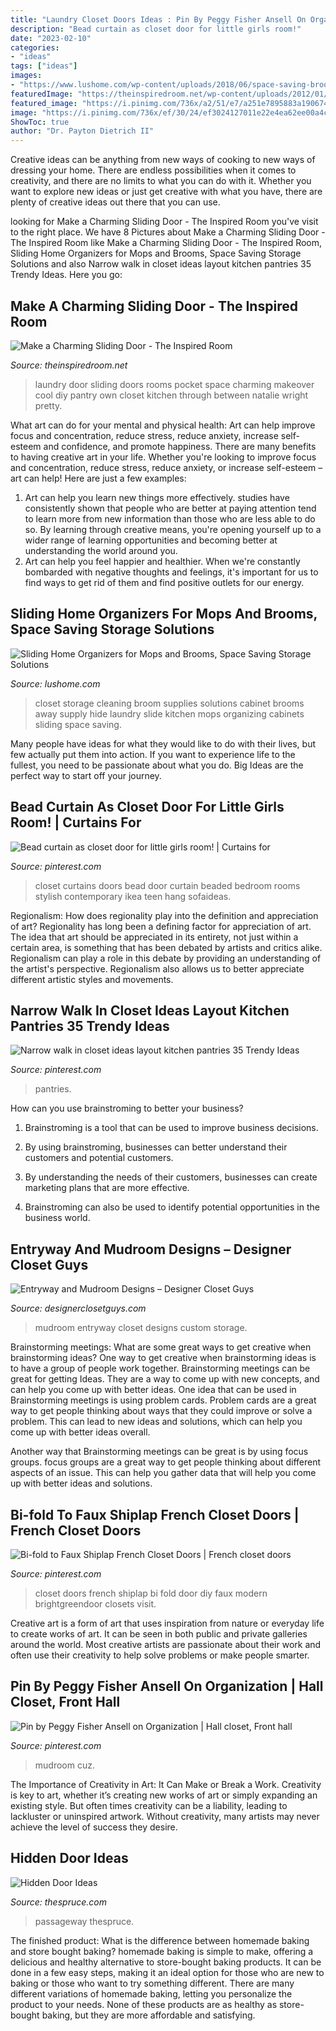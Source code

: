 ```yaml
---
title: "Laundry Closet Doors Ideas : Pin By Peggy Fisher Ansell On Organization"
description: "Bead curtain as closet door for little girls room!"
date: "2023-02-10"
categories:
- "ideas"
tags: ["ideas"]
images:
- "https://www.lushome.com/wp-content/uploads/2018/06/space-saving-broom-storage-solutions-4.jpg"
featuredImage: "https://theinspiredroom.net/wp-content/uploads/2012/01/laundry-room-makeover-sliding-door.jpg"
featured_image: "https://i.pinimg.com/736x/a2/51/e7/a251e7895883a190674e4d93b5d3cece.jpg"
image: "https://i.pinimg.com/736x/ef/30/24/ef3024127011e22e4ea62ee00a4c13af--bead-curtains-little-girl-rooms.jpg"
ShowToc: true
author: "Dr. Payton Dietrich II"
---
```



Creative ideas can be anything from new ways of cooking to new ways of dressing your home. There are endless possibilities when it comes to creativity, and there are no limits to what you can do with it. Whether you want to explore new ideas or just get creative with what you have, there are plenty of creative ideas out there that you can use.

	

		
looking for Make a Charming Sliding Door - The Inspired Room you've visit to the right place. We have 8 Pictures about Make a Charming Sliding Door - The Inspired Room like Make a Charming Sliding Door - The Inspired Room, Sliding Home Organizers for Mops and Brooms, Space Saving Storage Solutions and also Narrow walk in closet ideas layout kitchen pantries 35 Trendy Ideas. Here you go:
		
    
## Make A Charming Sliding Door - The Inspired Room

<img loading=lazy src="https://theinspiredroom.net/wp-content/uploads/2012/01/laundry-room-makeover-sliding-door.jpg" onerror="this.onerror=null;this.src='https://tse4.mm.bing.net/th?id=OIP.8CMguHrLd9p2Shw_MQ7RCQHaLH&amp;pid=15.1';" alt="Make a Charming Sliding Door - The Inspired Room">

_Source: theinspiredroom.net_

>laundry door sliding doors rooms pocket space charming makeover cool diy pantry own closet kitchen through between natalie wright pretty. 

	

What art can do for your mental and physical health: Art can help improve focus and concentration, reduce stress, reduce anxiety, increase self-esteem and confidence, and promote happiness.
There are many benefits to having creative art in your life. Whether you're looking to improve focus and concentration, reduce stress, reduce anxiety, or increase self-esteem – art can help! Here are just a few examples: 
1. Art can help you learn new things more effectively. studies have consistently shown that people who are better at paying attention tend to learn more from new information than those who are less able to do so. By learning through creative means, you're opening yourself up to a wider range of learning opportunities and becoming better at understanding the world around you. 
2. Art can help you feel happier and healthier. When we're constantly bombarded with negative thoughts and feelings, it's important for us to find ways to get rid of them and find positive outlets for our energy.

    
## Sliding Home Organizers For Mops And Brooms, Space Saving Storage Solutions

<img loading=lazy src="https://www.lushome.com/wp-content/uploads/2018/06/space-saving-broom-storage-solutions-4.jpg" onerror="this.onerror=null;this.src='https://tse4.mm.bing.net/th?id=OIP.PCHwzQFy8nn2IyVTQYVkJAAAAA&amp;pid=15.1';" alt="Sliding Home Organizers for Mops and Brooms, Space Saving Storage Solutions">

_Source: lushome.com_

>closet storage cleaning broom supplies solutions cabinet brooms away supply hide laundry slide kitchen mops organizing cabinets sliding space saving. 

	

Many people have ideas for what they would like to do with their lives, but few actually put them into action. If you want to experience life to the fullest, you need to be passionate about what you do. Big Ideas are the perfect way to start off your journey.

    
## Bead Curtain As Closet Door For Little Girls Room! | Curtains For

<img loading=lazy src="https://i.pinimg.com/736x/ef/30/24/ef3024127011e22e4ea62ee00a4c13af--bead-curtains-little-girl-rooms.jpg" onerror="this.onerror=null;this.src='https://tse4.mm.bing.net/th?id=OIP.REfgEpuhgmBwWLKt6X3jCgHaJ3&amp;pid=15.1';" alt="Bead curtain as closet door for little girls room! | Curtains for">

_Source: pinterest.com_

>closet curtains doors bead door curtain beaded bedroom rooms stylish contemporary ikea teen hang sofaideas. 

	

Regionalism: How does regionality play into the definition and appreciation of art?
Regionality has long been a defining factor for appreciation of art. The idea that art should be appreciated in its entirety, not just within a certain area, is something that has been debated by artists and critics alike. Regionalism can play a role in this debate by providing an understanding of the artist's perspective. Regionalism also allows us to better appreciate different artistic styles and movements.

    
## Narrow Walk In Closet Ideas Layout Kitchen Pantries 35 Trendy Ideas

<img loading=lazy src="https://i.pinimg.com/736x/a2/51/e7/a251e7895883a190674e4d93b5d3cece.jpg" onerror="this.onerror=null;this.src='https://tse4.mm.bing.net/th?id=OIP.Cgo-FEBIvD1Xs16hc5JCJAAAAA&amp;pid=15.1';" alt="Narrow walk in closet ideas layout kitchen pantries 35 Trendy Ideas">

_Source: pinterest.com_

>pantries. 

	

How can you use brainstroming to better your business?
1. Brainstroming is a tool that can be used to improve business decisions.
2. By using brainstroming, businesses can better understand their customers and potential customers.

3. By understanding the needs of their customers, businesses can create marketing plans that are more effective.

4. Brainstroming can also be used to identify potential opportunities in the business world.

    
## Entryway And Mudroom Designs – Designer Closet Guys

<img loading=lazy src="https://designerclosetguys.com/wp-content/uploads/2017/04/shutterstock_219426589-683x1024.jpg" onerror="this.onerror=null;this.src='https://tse1.mm.bing.net/th?id=OIP.TFgwEGHNMUQEz-LB_wy_XgHaLG&amp;pid=15.1';" alt="Entryway and Mudroom Designs – Designer Closet Guys">

_Source: designerclosetguys.com_

>mudroom entryway closet designs custom storage. 

	

Brainstorming meetings: What are some great ways to get creative when brainstorming ideas?
One way to get creative when brainstorming ideas is to have a group of people work together. Brainstorming meetings can be great for getting Ideas. They are a way to come up with new concepts, and can help you come up with better ideas. 
One idea that can be used in Brainstorming meetings is using problem cards. Problem cards are a great way to get people thinking about ways that they could improve or solve a problem. This can lead to new ideas and solutions, which can help you come up with better ideas overall. 

Another way that Brainstorming meetings can be great is by using focus groups. focus groups are a great way to get people thinking about different aspects of an issue. This can help you gather data that will help you come up with better ideas and solutions.

    
## Bi-fold To Faux Shiplap French Closet Doors | French Closet Doors

<img loading=lazy src="https://i.pinimg.com/736x/3e/03/e5/3e03e53a7060b58f6348abf786117731.jpg" onerror="this.onerror=null;this.src='https://tse4.mm.bing.net/th?id=OIP.JDA4kxJIougIS2EmgnfpHwHaLG&amp;pid=15.1';" alt="Bi-fold to Faux Shiplap French Closet Doors | French closet doors">

_Source: pinterest.com_

>closet doors french shiplap bi fold door diy faux modern brightgreendoor closets visit. 

	

Creative art is a form of art that uses inspiration from nature or everyday life to create works of art. It can be seen in both public and private galleries around the world. Most creative artists are passionate about their work and often use their creativity to help solve problems or make people smarter.

    
## Pin By Peggy Fisher Ansell On Organization | Hall Closet, Front Hall

<img loading=lazy src="https://i.pinimg.com/736x/f0/48/32/f0483269fb68abb8cb8345130f229f77.jpg" onerror="this.onerror=null;this.src='https://tse1.mm.bing.net/th?id=OIP.P4EZAqVnF9wJAjCFl-7W7QHaJ3&amp;pid=15.1';" alt="Pin by Peggy Fisher Ansell on Organization | Hall closet, Front hall">

_Source: pinterest.com_

>mudroom cuz. 

	

The Importance of Creativity in Art: It Can Make or Break a Work.
Creativity is key to art, whether it’s creating new works of art or simply expanding an existing style. But often times creativity can be a liability, leading to lackluster or uninspired artwork. Without creativity, many artists may never achieve the level of success they desire.

    
## Hidden Door Ideas

<img loading=lazy src="https://www.thespruce.com/thmb/yjrpkwnW_l56TjzEzJnYV-RHZmg=/1500x1125/filters:no_upscale():max_bytes(150000):strip_icc()/fireplacehiddendoor-cf190aaa615845948866e080c5c0a917.jpg" onerror="this.onerror=null;this.src='https://tse1.mm.bing.net/th?id=OIP.HTN74ayYk4o7M7NnelBQfAHaFj&amp;pid=15.1';" alt="Hidden Door Ideas">

_Source: thespruce.com_

>passageway thespruce. 

	

The finished product: What is the difference between homemade baking and store bought baking?
homemade baking is simple to make, offering a delicious and healthy alternative to store-bought baking products. It can be done in a few easy steps, making it an ideal option for those who are new to baking or those who want to try something different. There are many different variations of homemade baking, letting you personalize the product to your needs. None of these products are as healthy as store-bought baking, but they are more affordable and satisfying.

